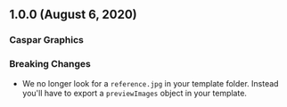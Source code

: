 ## 1.0.0 (August 6, 2020)

### Caspar Graphics

### Breaking Changes

- We no longer look for a `reference.jpg` in your template folder. Instead you'll have to export a `previewImages` object in your template.
